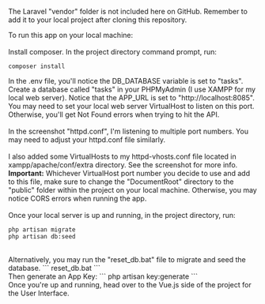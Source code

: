 The Laravel "vendor" folder is not included here on GitHub. Remember to add it to your local project after cloning this repository.

To run this app on your local machine:<br><br>
Install composer. In the project directory command prompt, run:
```
composer install
```
In the .env file, you'll notice the DB_DATABASE variable is set to "tasks". Create a database called "tasks" in your PHPMyAdmin (I use XAMPP for my local web server). Notice that the APP_URL is set to "http://localhost:8085". You may need to set your local web server VirtualHost to listen on this port. Otherwise, you'll get Not Found errors when trying to hit the API.
<br><br>
In the screenshot "httpd.conf", I'm listening to multiple port numbers. You may need to adjust your httpd.conf file similarly.
<br><br>
I also added some VirtualHosts to my httpd-vhosts.conf file located in xampp/apache/conf/extra directory. See the screenshot for more info. <b>Important:</b> Whichever VirtualHost port number you decide to use and add to this file, make sure to change the "DocumentRoot" directory to the "public" folder within the project on your local machine. Otherwise, you may notice CORS errors when running the app.
<br><br>
Once your local server is up and running, in the project directory, run:
```
php artisan migrate
php artisan db:seed
```
<br>
Alternatively, you may run the "reset_db.bat" file to migrate and seed the database.
```
reset_db.bat
```
<br>
Then generate an App Key:
```
php artisan key:generate
```
<br>
Once you're up and running, head over to the Vue.js side of the project for the User Interface. 
<br><br>
